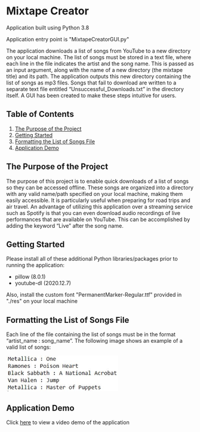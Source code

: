 # Mixtape Creator

Application built using Python 3.8

Application entry point is "MixtapeCreatorGUI.py"

The application downloads a list of songs from YouTube to a new directory on your local machine. The list of songs must be stored in a text file, where each line in the file indicates the artist and the song name. This is passed as an input argument, along with the name of a new directory (the mixtape title) and its path. The application outputs this new directory containing the list of songs as mp3 files. Songs that fail to download are written to a separate text file entitled “Unsuccessful_Downloads.txt” in the directory itself. A GUI has been created to make these steps intuitive for users.

## Table of Contents

1. [The Purpose of the Project](#the-purpose-of-the-project) 
2. [Getting Started](#getting-started)
3. [Formatting the List of Songs File](#formatting-the-list-of-songs-file)
4. [Application Demo](#application-demo)

## The Purpose of the Project

The purpose of this project is to enable quick downloads of a list of songs so they can be accessed offline. These songs are organized into a directory with any valid name/path specified on your local machine, making them easily accessible. It is particularly useful when preparing for road trips and air travel. An advantage of utilizing this application over a streaming service such as Spotify is that you can even download audio recordings of live performances that are available on YouTube. This can be accomplished by adding the keyword “Live” after the song name. 

## Getting Started

Please install all of these additional Python libraries/packages prior to running the application:

* pillow (8.0.1)
* youtube-dl (2020.12.7)

Also, install the custom font "PermanentMarker-Regular.ttf" provided in "./res" on your local machine

## Formatting the List of Songs File

Each line of the file containing the list of songs must be in the format “artist_name : song_name”. The following image shows an example of a valid list of songs:

<kbd>
  <img src="readme_images/valid_song_list_format.JPG"  width="300" >
</kbd>

## Application Demo

Click [here](https://youtu.be/1wDyZLZ7iII) to view a video demo of the application




